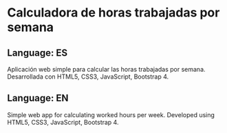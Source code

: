 # Calculadora de horas trabajadas por semana

## Language: ES

Aplicación web simple para calcular las horas trabajadas por semana.
Desarrollada con HTML5, CSS3, JavaScript, Bootstrap 4.

## Language: EN

Simple web app for calculating worked hours per week.
Developed using HTML5, CSS3, JavaScript, Bootstrap 4.
